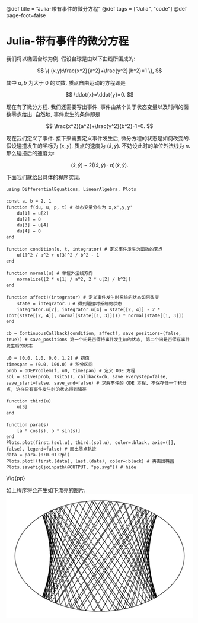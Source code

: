 @def title = "Julia-带有事件的微分方程"
@def tags = ["Julia", "code"]
@def page-foot=false

# Julia-带有事件的微分方程

我们将以椭圆台球为例. 假设台球是由以下曲线所围成的: 

$$ \{ (x,y):\frac{x^2}{a^2}+\frac{y^2}{b^2}=1 \}, $$

其中 $a,b$ 为大于 $0$ 的实数.
质点自由运动的方程即是 

$$ \ddot{x}=\ddot{y}=0. $$

现在有了微分方程. 我们还需要写出事件. 事件由某个关于状态变量以及时间的函数零点给出. 自然地, 事件发生的条件即是

$$ \frac{x^2}{a^2}+\frac{y^2}{b^2}-1=0. $$

现在我们定义了事件. 接下来需要定义事件发生后, 微分方程的状态是如何改变的. 假设碰撞发生的坐标为 $(x,y)$, 质点的速度为 $(\dot{x},\dot{y})$. 不妨设此时的单位外法线为 $n$. 那么碰撞后的速度为:

$$ (\dot{x},\dot{y})-2 \big((\dot{x},\dot{y}) \cdot n \big) (\dot{x},\dot{y}). $$

下面我们就给出具体的程序实现.
```julia:pyplot1
using DifferentialEquations, LinearAlgebra, Plots

const a, b = 2, 1
function f(du, u, p, t) # 状态变量分布为 x,x',y,y'
    du[1] = u[2]
    du[2] = 0
    du[3] = u[4]
    du[4] = 0
end

function condition(u, t, integrator) # 定义事件发生为函数的零点
    u[1]^2 / a^2 + u[3]^2 / b^2 - 1
end

function normal(u) # 单位外法线方向
    normalize([2 * u[1] / a^2, 2 * u[2] / b^2])
end

function affect!(integrator) # 定义事件发生时系统的状态如何改变
    state = integrator.u # 得到碰撞时系统的状态
    integrator.u[2], integrator.u[4] = state[[2, 4]] - 2 * (dot(state[[2, 4]], normal(state[[1, 3]]))) * normal(state[[1, 3]])
end

cb = ContinuousCallback(condition, affect!, save_positions=(false, true)) # save_positions 第一个问是否保持事件发生前的状态, 第二个问是否保存事件发生后的状态

u0 = [0.0, 1.0, 0.0, 1.2] # 初值
timespan = (0.0, 100.0) # 积分区间
prob = ODEProblem(f, u0, timespan) # 定义 ODE 方程
sol = solve(prob, Tsit5(), callback=cb, save_everystep=false, save_start=false, save_end=false) # 求解事件的 ODE 方程, 不保存任一个积分点, 这样只有事件发生时的状态得到储存

function third(u)
    u[3]
end

function para(s)
    [a * cos(s), b * sin(s)]
end
Plots.plot(first.(sol.u), third.(sol.u), color=:black, axis=([], false), legend=false) # 画出质点轨迹
data = para.(0:0.01:2pi)
Plots.plot!(first.(data), last.(data), color=:black) # 再画出椭圆
Plots.savefig(joinpath(@OUTPUT, "pp.svg")) # hide
```
\fig{pp}

如上程序将会产生如下漂亮的图片:
![椭圆台球的轨迹](/files/plot_billiard.png)
